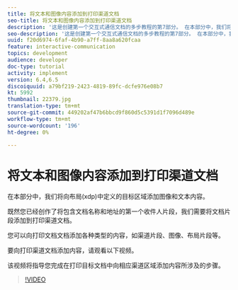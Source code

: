 ```yaml
---
title: 将文本和图像内容添加到打印渠道文档
seo-title: 将文本和图像内容添加到打印渠道文档
description: '这是创建第一个交互式通信文档的多步教程的第7部分。 在本部分中，我们将向布局(xdp)中定义的目标区域添加图像和文本内容。 '
seo-description: '这是创建第一个交互式通信文档的多步教程的第7部分。 在本部分中，我们将向布局(xdp)中定义的目标区域添加图像和文本内容。 '
uuid: f20d6974-6faf-4b90-a7ff-8aa8a620fcaa
feature: interactive-communication
topics: development
audience: developer
doc-type: tutorial
activity: implement
version: 6.4,6.5
discoiquuid: a79bf219-2423-4819-89fc-dcfe976e08b7
kt: 5992
thumbnail: 22379.jpg
translation-type: tm+mt
source-git-commit: 449202af47b6bbcd9f860d5c5391d1f7096d489e
workflow-type: tm+mt
source-wordcount: '196'
ht-degree: 0%

---
```



# 将文本和图像内容添加到打印渠道文档

在本部分中，我们将向布局(xdp)中定义的目标区域添加图像和文本内容。

既然您已经创作了将包含文档名称和地址的第一个收件人片段，我们需要将文档片段添加到打印渠道文档。

您可以向打印文档文档添加各种类型的内容，如渠道片段、图像、布局片段等。

要向打印渠道文档添加内容，请观看以下视频。

该视频将指导您完成在打印目标文档中向相应渠道区域添加内容所涉及的步骤。

>[!VIDEO](https://video.tv.adobe.com/v/22379t2/?quality=9&learn=on)

